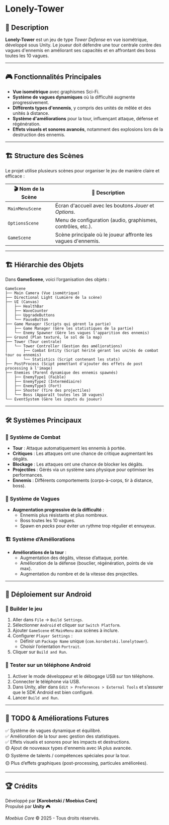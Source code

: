 # Lonely-Tower

## 📜 Description
**Lonely-Tower** est un jeu de type *Tower Defense* en vue isométrique, développé sous Unity. Le joueur doit défendre une tour centrale contre des vagues d'ennemis en améliorant ses capacités et en affrontant des boss toutes les 10 vagues.

---

## 🎮 Fonctionnalités Principales
- **Vue isométrique** avec graphismes Sci-Fi.
- **Système de vagues dynamiques** où la difficulté augmente progressivement.
- **Différents types d'ennemis**, y compris des unités de mêlée et des unités à distance.
- **Système d'améliorations** pour la tour, influençant attaque, défense et régénération.
- **Effets visuels et sonores avancés**, notamment des explosions lors de la destruction des ennemis.

---

## 🏗️ Structure des Scènes

Le projet utilise plusieurs scènes pour organiser le jeu de manière claire et efficace :

| 🎬 **Nom de la Scène** | 📝 **Description** |
|--------------------|-------------------|
| `MainMenuScene`   | Écran d'accueil avec les boutons *Jouer* et *Options*. |
| `OptionsScene`    | Menu de configuration (audio, graphismes, contrôles, etc.). |
| `GameScene`       | Scène principale où le joueur affronte les vagues d'ennemis. |

---

## 🏗️ Hiérarchie des Objets

Dans **GameScene**, voici l’organisation des objets :

```
GameScene
├── Main Camera (Vue isométrique)
├── Directional Light (Lumière de la scène)
├── UI (Canvas)
│   ├── HealthBar
│   ├── WaveCounter
│   ├── UpgradeButtons
│   └── PauseButton
├── Game Manager (Scripts qui gèrent la partie)
│   ├── Game Manager (Gère les statistiques de la partie)
│   └── Enemy Spawner (Gère les vagues l'apparition des ennemis)
├── Ground (Plan texturé, le sol de la map)
├── Tower (Tour centrale)
│   └── Tower Controller (Gestion des améliorations)
│       ├── Combat Entity (Script hérité gérant les unités de combat tour ou ennemis)
│       └── Statistics (Script contenant les stats)
├── PostProcess (Scipt pemettant d'ajouter des effets de post processing à l'image)
├── Enemies (Parent dynamique des ennemis spawnés)
│   ├── EnemyType1 (Faible)
│   ├── EnemyType2 (Intermédiaire)
│   ├── EnemyType3 (Fort)
│   ├── Shooter (Tire des projectiles)
│   └── Boss (Apparaît toutes les 10 vagues)
└── EventSystem (Gère les inputs du joueur)
```

---

## 🛠️ Systèmes Principaux

### 🎯 **Système de Combat**
- **Tour** : Attaque automatiquement les ennemis à portée.
- **Critiques** : Les attaques ont une chance de critique augmentant les dégâts.
- **Blockage** : Les attaques ont une chance de blocker les dégâts.
- **Projectiles** : Gérés via un système sans physique pour optimiser les performances.
- **Ennemis** : Différents comportements (corps-à-corps, tir à distance, boss).

### 🌊 **Système de Vagues**
- **Augmentation progressive de la difficulté** :
  - Ennemis plus résistants et plus nombreux.
  - Boss toutes les 10 vagues.
  - Spawn en *packs* pour éviter un rythme trop régulier et ennuyeux.

### 🏗 **Système d’Améliorations**
- **Améliorations de la tour** :
  - Augmentation des dégâts, vitesse d’attaque, portée.
  - Amélioration de la défense (bouclier, régénération, points de vie max).
  - Augmentation du nombre et de la vitesse des projectiles.

---

## 📲 Déploiement sur Android

### 🔹 **Builder le jeu**
1. Aller dans `File` → `Build Settings`.
2. Sélectionner `Android` et cliquer sur `Switch Platform`.
3. Ajouter `GameScene` et `MainMenu` aux scènes à inclure.
4. Configurer `Player Settings` :
   - Définir un `Package Name` unique (`com.korobetski.lonelytower`).
   - Choisir l’orientation `Portrait`.
5. Cliquer sur `Build and Run`.

### 🔹 **Tester sur un téléphone Android**
1. Activer le mode développeur et le débogage USB sur ton téléphone.
2. Connecter le téléphone via USB.
3. Dans Unity, aller dans `Edit > Preferences > External Tools` et s’assurer que le SDK Android est bien configuré.
4. Lancer `Build and Run`.

---

## 🚀 TODO & Améliorations Futures
✅ Système de vagues dynamique et équilibré.  
✅ Amélioration de la tour avec gestion des statistiques.  
✅ Effets visuels et sonores pour les impacts et destructions.  
🟡 Ajout de nouveaux types d'ennemis avec IA plus avancée.  
🟡 Système de talents / compétences spéciales pour la tour.  
🟡 Plus d’effets graphiques (post-processing, particules améliorées).  

---

## 🏆 Crédits
Développé par **[Korobetski / Moebius Core]**  
Propulsé par **Unity** 🎮

*Moebius Core* © 2025 - Tous droits réservés.


